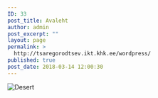 ```yaml
---
ID: 33
post_title: Avaleht
author: admin
post_excerpt: ""
layout: page
permalink: >
  http://tsaregorodtsev.ikt.khk.ee/wordpress/
published: true
post_date: 2018-03-14 12:00:30
---
```

<img src="http://tsaregorodtsev.ikt.khk.ee/img/Desert.jpg" alt="Desert" />